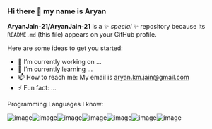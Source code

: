 ### Hi there 👋 my name is Aryan


**AryanJain-21/AryanJain-21** is a ✨ _special_ ✨ repository because its `README.md` (this file) appears on your GitHub profile.

Here are some ideas to get you started:

- 🔭 I’m currently working on ...
- 🌱 I’m currently learning ...
- 📫 How to reach me: My email is aryan.km.jain@gmail.com
- ⚡ Fun fact: ...

Programming Languages I know:

![image](https://github.com/AryanJain-21/AryanJain-21/assets/149397817/04a5fe71-7b3e-4fe5-990f-d11422083da7)![image](https://github.com/AryanJain-21/AryanJain-21/assets/149397817/1161671c-fc01-460f-9012-3537f3c5a10b)![image](https://github.com/AryanJain-21/AryanJain-21/assets/149397817/4aae9fdc-f6d5-4a08-8251-39059d71ecc7)![image](https://github.com/AryanJain-21/AryanJain-21/assets/149397817/eb20f36b-9a34-4c12-995e-1dae3bc77468)![image](https://github.com/AryanJain-21/AryanJain-21/assets/149397817/8080d641-62ae-48a9-af8b-8e40148cf5ea)![image](https://github.com/AryanJain-21/AryanJain-21/assets/149397817/a655dee6-8bb1-49a7-ba9c-31ef0ba8f07a)![image](https://github.com/AryanJain-21/AryanJain-21/assets/149397817/76acb0a5-6403-4aab-ae5e-451746e708a6)








